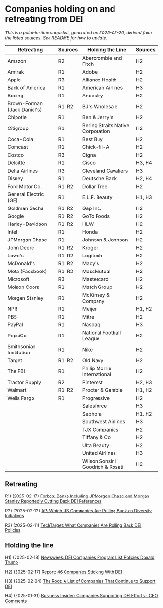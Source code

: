 # Companies holding on and retreating from DEI
*This is a point-in-time snapshot, generated on 2025-02-20, derived from the listed sources. See README for how to update.*

| Retreating | Sources | Holding the Line | Sources |
|------------|---------|------------------|---------|
| Amazon | R2 | Abercrombie and Fitch | H2 |
| Amtrak | R1 | Adobe | H2 |
| Apple | R3 | Alliance Health | H2 |
| Bank of America | R1 | American Airlines | H3 |
| Boeing | R1 | Ancestry | H2 |
| Brown-Forman (Jack Daniel's) | R1, R2 | BJ's Wholesale | H2 |
| Chipotle | R1 | Ben & Jerry's | H2 |
| Citigroup | R1 | Bering Straits Native Corporation | H2 |
| Coca-Cola | R1 | Best Buy | H2 |
| Comcast | R1 | Chick-fil-A | H2 |
| Costco | R3 | Cigna | H2 |
| Deloitte | R1 | Cisco | H3, H4 |
| Delta Airlines | R3 | Cleveland Cavaliers | H3 |
| Disney | R1 | Deutsche Bank | H2, H4 |
| Ford Motor Co. | R1, R2 | Dollar Tree | H2 |
| General Electric (GE) | R1 | E.L.F. Beauty | H1, H3 |
| Goldman Sachs | R1, R2 | Gap Inc. | H2 |
| Google | R1, R2 | GoTo Foods | H2 |
| Harley-Davidson | R1, R2 | HLW | H2 |
| Intel | R1 | Honda | H2 |
| JPMorgan Chase | R1 | Johnson & Johnson | H2 |
| John Deere | R1, R2 | Kroger | H2 |
| Lowe's | R1, R2 | Logitech | H2 |
| McDonald's | R1, R2 | Macy's | H2 |
| Meta (Facebook) | R1, R2 | MassMutual | H2 |
| Microsoft | R3 | Mastercard | H2 |
| Molson Coors | R1 | Match Group | H2 |
| Morgan Stanley | R1 | McKinsey & Company | H2 |
| NPR | R1 | Meijer | H1, H2 |
| PBS | R1 | Mitre | H2 |
| PayPal | R1 | Nasdaq | H3 |
| PepsiCo | R1 | National Football League | H2 |
| Smithsonian Institution | R1 | Nike | H2 |
| Target | R1, R2 | Old Navy | H2 |
| The FBI | R1 | Philip Morris International | H2 |
| Tractor Supply | R2 | Pinterest | H2, H3 |
| Walmart | R1, R2 | Procter & Gamble | H1, H2 |
| Wells Fargo | R1 | Progressive | H2 |
|  |  | Salesforce | H3 |
|  |  | Sephora | H1, H2 |
|  |  | Southwest Airlines | H3 |
|  |  | TJX Companies | H2 |
|  |  | Tiffany & Co | H2 |
|  |  | Ulta Beauty | H2 |
|  |  | United Airlines | H3 |
|  |  | Wilson Sonsini Goodrich & Rosati | H2 |



## Retreating


R1) (2025-02-17) [Forbes: Banks Including JPMorgan Chase and Morgan Stanley Reportedly Cutting Back DEI References](https://www.forbes.com/sites/conormurray/2025/02/17/banks-including-jpmorgan-chase-and-morgan-stanley-reportedly-cutting-back-dei-references-here-are-all-the-companies-rolling-back-dei/)

R2) (2025-02-12) [AP: Which US Companies Are Pulling Back on Diversity Initiatives](https://www.ap.org/news-highlights/spotlights/2025/which-us-companies-are-pulling-back-on-diversity-initiatives/)

R3) (2025-02-11) [TechTarget: What Companies Are Rolling Back DEI Policies](https://www.techtarget.com/whatis/feature/What-companies-are-rolling-back-DEI-policies)

## Holding the line


H1) (2025-02-18) [Newsweek: DEI Companies Program List Policies Donald Trump](https://www.newsweek.com/dei-companies-program-list-policies-donald-trump-2032960)

H2) (2025-02-17) [Report: 46 Companies Sticking With DEI](https://buildremote.co/companies/keeping-dei/)

H3) (2025-02-04) [The Root: A List of Companies That Continue to Support DEI](https://www.theroot.com/a-list-of-companies-that-continue-to-support-dei-1851755249)

H4) (2025-01-31) [Business Insider: Companies Supporting DEI Efforts - CEO Comments](https://www.businessinsider.com/companies-supporting-dei-efforts-ceo-comments-2025-1)
